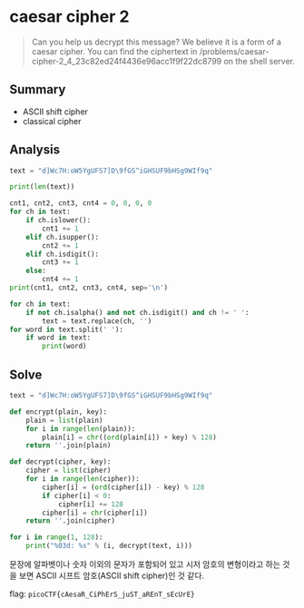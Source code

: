 # caesar cipher 2
> Can you help us decrypt this message? We believe it is a form of a caesar cipher. You can find the ciphertext in /problems/caesar-cipher-2_4_23c82ed24f4436e96acc1f9f22dc8799 on the shell server.

## Summary
* ASCII shift cipher
* classical cipher

## Analysis
``` python
text = "d]Wc7H:oW5YgUFS7]D\9fGS^iGHSUF9bHSg9WIf9q"

print(len(text))

cnt1, cnt2, cnt3, cnt4 = 0, 0, 0, 0
for ch in text:
    if ch.islower():
        cnt1 += 1
    elif ch.isupper():
        cnt2 += 1
    elif ch.isdigit():
        cnt3 += 1
    else:
        cnt4 += 1
print(cnt1, cnt2, cnt3, cnt4, sep='\n')

for ch in text:
    if not ch.isalpha() and not ch.isdigit() and ch != ' ':
        text = text.replace(ch, '')
for word in text.split(' '):
    if word in text:
        print(word)
```

## Solve
``` python
text = "d]Wc7H:oW5YgUFS7]D\9fGS^iGHSUF9bHSg9WIf9q"

def encrypt(plain, key):
    plain = list(plain)
    for i in range(len(plain)):
        plain[i] = chr((ord(plain[i]) + key) % 128)
    return ''.join(plain)

def decrypt(cipher, key):
    cipher = list(cipher)
    for i in range(len(cipher)):
        cipher[i] = (ord(cipher[i]) - key) % 128
        if cipher[i] < 0:
            cipher[i] += 128
        cipher[i] = chr(cipher[i])
    return ''.join(cipher)

for i in range(1, 128):
    print("%03d: %s" % (i, decrypt(text, i)))
```
문장에 알파벳이나 숫자 이외의 문자가 포함되어 있고 시저 암호의 변형이라고 하는 것을 보면 ASCII 시프트 암호(ASCII shift cipher)인 것 같다.  

flag: `picoCTF{cAesaR_CiPhErS_juST_aREnT_sEcUrE}`
